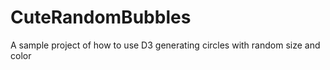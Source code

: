 # CuteRandomBubbles
A sample project of how to use D3 generating circles with random size and color
